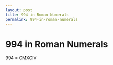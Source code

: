 ```yaml
---
layout: post
title: 994 in Roman Numerals
permalink: 994-in-roman-numerals
---
```


# 994 in Roman Numerals

994 = CMXCIV
